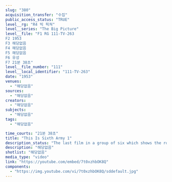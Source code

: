 ```yaml
---
slug: "380"
acquisition_transfer: "수집"
public_access_status: "TRUE"
level__rg: "R4 빅 픽쳐"
level__series: "The Big Picture"
level__file: "F1 RG 111-TV-263
F2 1953
F3 해당없음
F4 해당없음
F5 해당없음
F6 유성
F7 21분 38초"
level__file_number: "111"
level__local_identifier: "111-TV-263"
date: "1953"
venues: 
  - "해당없음"
sources: 
  - "해당없음"
creators: 
  - "해당없음"
subjects: 
  - "해당없음"
tags: 
  - "해당없음"

time_courts: "21분 38초"
title: "This Is Sixth Army 1"
description_status: "The last film in a group of six which shows the roles and missions of the various Continental Armies."
description: "해당없음"
shotlist: "해당없음"
media_type: "video"
link: "https://youtube.com/embed/7t0xzhbOK8Q"
components: 
  - "https://img.youtube.com/vi/7t0xzhbOK8Q/sddefault.jpg"
---
```

